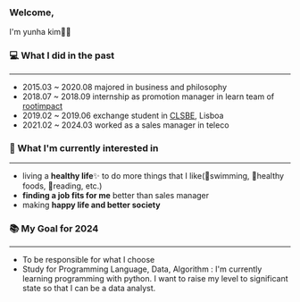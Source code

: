 ### Welcome,
I'm yunha kim🙋‍♀️

### 💻 What I did in the past
---
- 2015.03 ~ 2020.08 majored in business and philosophy
- 2018.07 ~ 2018.09 internship as promotion manager in learn team of [rootimpact](https://rootimpact.org/)
- 2019.02 ~ 2019.06 exchange student in [CLSBE](https://clsbe.lisboa.ucp.pt/), Lisboa
- 2021.02 ~ 2024.03 worked as a sales manager in teleco

### 🎁 What I'm currently interested in
---
- living a **healthy life**✨ to do more things that I like(🤿swimming, 🥗healthy foods, 📕reading, etc.)
- **finding a job fits for me** better than sales manager
- making **happy life and better society**

### 📚 My Goal for 2024
---
- To be responsible for what I choose
- Study for Programming Language, Data, Algorithm
: I'm currently learning programming with python. I want to raise my level to significant state so that I can be a data analyst.
